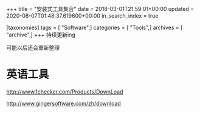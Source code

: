 +++
title = "安装式工具集合"
date = 2018-03-01T21:59:01+00:00
updated = 2020-08-07T01:48:37.619600+00:00
in_search_index = true

[taxonomies]
tags = [ "Software",]
categories = [ "Tools",]
archives = [ "archive",]
+++
持续更新ing

可能以后还会重新整理

<!-- more -->

# 英语工具

http://www.1checker.com/Products/DownLoad

http://www.gingersoftware.com/zh/download